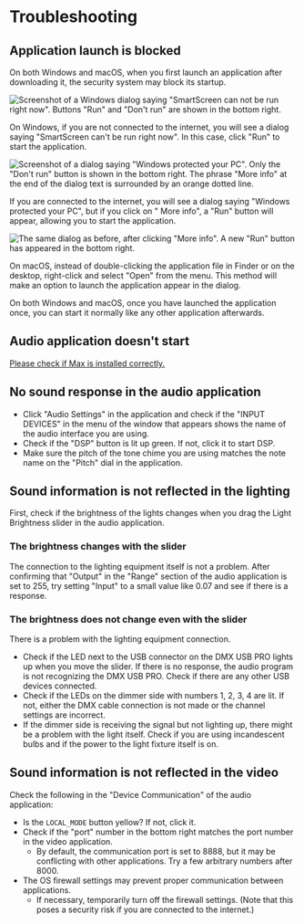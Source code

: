 # Troubleshooting

## Application launch is blocked

On both Windows and macOS, when you first launch an application after downloading it, the security system may block its
startup.

![Screenshot of a Windows dialog saying "SmartScreen can not be run right now". Buttons "Run" and "Don't run" are shown in the bottom right.](../img/windowsdefender1.png)

On Windows, if you are not connected to the internet, you will see a dialog saying "SmartScreen can't be run right now".
In this case, click "Run" to start the application.

![Screenshot of a dialog saying "Windows protected your PC". Only the "Don't run" button is shown in the bottom right. The phrase "More info" at the end of the dialog text is surrounded by an orange dotted line.](../img/windowsdefender2.png)

If you are connected to the internet, you will see a dialog saying "Windows protected your PC", but if you click on "
More info", a "Run" button will appear, allowing you to start the application.

![The same dialog as before, after clicking "More info". A new "Run" button has appeared in the bottom right.](../img/windowsdefender3.png)

On macOS, instead of double-clicking the application file in Finder or on the desktop, right-click and select "Open"
from the menu. This method will make an option to launch the application appear in the dialog.

On both Windows and macOS, once you have launched the application once, you can start it normally like any other
application afterwards.

## Audio application doesn't start

[Please check if Max is installed correctly.](../Preparation/Software/index.en.md#installing-cycling-74-max)

## No sound response in the audio application

- Click "Audio Settings" in the application and check if the "INPUT DEVICES" in the menu of the window that appears
  shows the name of the audio interface you are using.
- Check if the "DSP" button is lit up green. If not, click it to start DSP.
- Make sure the pitch of the tone chime you are using matches the note name on the "Pitch" dial in the application.

## Sound information is not reflected in the lighting

First, check if the brightness of the lights changes when you drag the Light Brightness slider in the audio application.

### The brightness changes with the slider

The connection to the lighting equipment itself is not a problem. After confirming that "Output" in the "Range" section
of the audio application is set to 255, try setting "Input" to a small value like 0.07 and see if there is a response.

### The brightness does not change even with the slider

There is a problem with the lighting equipment connection.

- Check if the LED next to the USB connector on the DMX USB PRO lights up when you move the slider. If there is no
  response, the audio program is not recognizing the DMX USB PRO. Check if there are any other USB devices connected.
- Check if the LEDs on the dimmer side with numbers 1, 2, 3, 4 are lit. If not, either the DMX cable connection is not
  made or the channel settings are incorrect.
- If the dimmer side is receiving the signal but not lighting up, there might be a problem with the light itself. Check
  if you are using incandescent bulbs and if the power to the light fixture itself is on.

## Sound information is not reflected in the video

Check the following in the "Device Communication" of the audio application:

- Is the `LOCAL_MODE` button yellow? If not, click it.
- Check if the "port" number in the bottom right matches the port number in the video application.
    - By default, the communication port is set to 8888, but it may be conflicting with other applications. Try a few
      arbitrary numbers after 8000.
- The OS firewall settings may prevent proper communication between applications.
    - If necessary, temporarily turn off the firewall settings. (Note that this poses a security risk if you are
      connected to the internet.)

